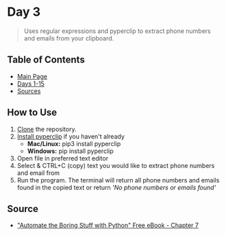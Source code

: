 # Day 3
> Uses regular expressions and pyperclip to extract phone numbers and emails from your clipboard.

## Table of Contents
- [Main Page](https://github.com/amyjtech/100DaysPython)
- [Days 1-15](https://github.com/amyjtech/100DaysPython/tree/main/days1-15)
- [Sources](https://github.com/amyjtech/100DaysPython#sources)

## How to Use
1. [Clone](https://docs.github.com/en/github/creating-cloning-and-archiving-repositories/cloning-a-repository-from-github/cloning-a-repository) the repository.
2. [Install pyperclip](https://pypi.org/project/pyperclip/) if you haven't already
    - **Mac/Linux:** pip3 install pyperclip
    - **Windows:** pip install pyperclip
3. Open file in preferred text editor
4. Select & CTRL+C (copy) text you would like to extract phone numbers and email from
5. Run the program. The terminal will return all phone numbers and emails found in the copied text or return *'No phone numbers or emails found'*

## Source
- ["Automate the Boring Stuff with Python" Free eBook - Chapter 7](https://automatetheboringstuff.com/2e/chapter7/)